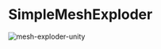 # SimpleMeshExploder

![mesh-exploder-unity](https://user-images.githubusercontent.com/5438317/33815601-a7967a30-de6d-11e7-87be-c26ae6a8b0d5.gif)
